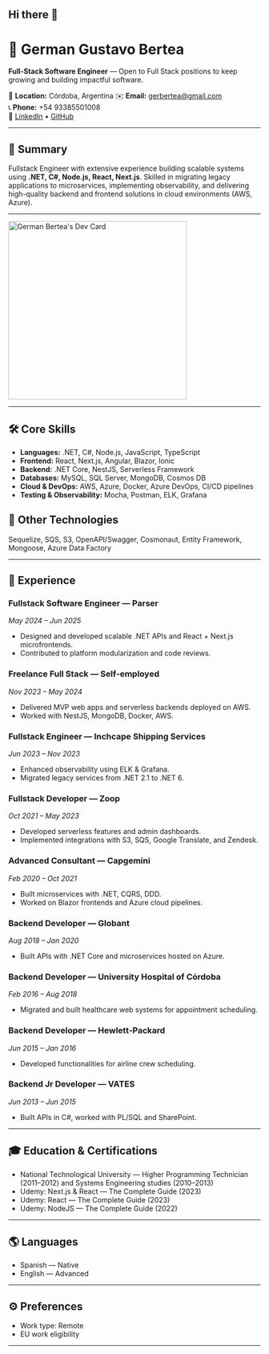 ## Hi there 👋

<!--
**gergusber/gergusber** is a ✨ _special_ ✨ repository because its `README.md` (this file) appears on your GitHub profile.

Here are some ideas to get you started:

- 🔭 I’m currently working on ...
- 🌱 I’m currently learning ...
- 👯 I’m looking to collaborate on ...
- 🤔 I’m looking for help with ...
- 💬 Ask me about ...
- 📫 How to reach me: ...
- 😄 Pronouns: ...
- ⚡ Fun fact: ...
-->


# 👋 German Gustavo Bertea
**Full‑Stack Software Engineer** — Open to Full Stack positions to keep growing and building impactful software.

<!-- ![Profile Banner](https://via.placeholder.com/1000x200.png?text=German+Gustavo+Bertea)  -->

📍 **Location:** Córdoba, Argentina 
✉️ **Email:** [gerbertea@gmail.com](mailto:gerbertea@gmail.com)  
📞 **Phone:** +54 93385501008  
🔗 [LinkedIn](https://www.linkedin.com/in/germanbertea/) • [GitHub](https://github.com/gergusber)

---

## 🚀 Summary
Fullstack Engineer with extensive experience building scalable systems using **.NET, C#, Node.js, React, Next.js**. Skilled in migrating legacy applications to microservices, implementing observability, and delivering high-quality backend and frontend solutions in cloud environments (AWS, Azure).

---

<a href="https://app.daily.dev/gertea"><img src="https://api.daily.dev/devcards/v2/JK0j0KN2AFMdHRAynWUZg.png?r=xq5" width="356" alt="German Bertea's Dev Card"/></a>

---

## 🛠️ Core Skills
- **Languages:** .NET, C#, Node.js, JavaScript, TypeScript
- **Frontend:** React, Next.js, Angular, Blazor, Ionic
- **Backend:** .NET Core, NestJS, Serverless Framework
- **Databases:** MySQL, SQL Server, MongoDB, Cosmos DB
- **Cloud & DevOps:** AWS, Azure, Docker, Azure DevOps, CI/CD pipelines
- **Testing & Observability:** Mocha, Postman, ELK, Grafana

## 🔧 Other Technologies
Sequelize, SQS, S3, OpenAPI/Swagger, Cosmonaut, Entity Framework, Mongoose, Azure Data Factory

---

## 💼 Experience

### **Fullstack Software Engineer — Parser**  
*May 2024 – Jun 2025*
- Designed and developed scalable .NET APIs and React + Next.js microfrontends.
- Contributed to platform modularization and code reviews.

### **Freelance Full Stack — Self‑employed**  
*Nov 2023 – May 2024*
- Delivered MVP web apps and serverless backends deployed on AWS.
- Worked with NestJS, MongoDB, Docker, AWS.

### **Fullstack Engineer — Inchcape Shipping Services**  
*Jun 2023 – Nov 2023*
- Enhanced observability using ELK & Grafana.
- Migrated legacy services from .NET 2.1 to .NET 6.

### **Fullstack Developer — Zoop**  
*Oct 2021 – May 2023*
- Developed serverless features and admin dashboards.
- Implemented integrations with S3, SQS, Google Translate, and Zendesk.

### **Advanced Consultant — Capgemini**  
*Feb 2020 – Oct 2021*
- Built microservices with .NET, CQRS, DDD.
- Worked on Blazor frontends and Azure cloud pipelines.

### **Backend Developer — Globant**  
*Aug 2018 – Jan 2020*
- Built APIs with .NET Core and microservices hosted on Azure.

### **Backend Developer — University Hospital of Córdoba**  
*Feb 2016 – Aug 2018*
- Migrated and built healthcare web systems for appointment scheduling.

### **Backend Developer — Hewlett‑Packard**  
*Jun 2015 – Jan 2016*
- Developed functionalities for airline crew scheduling.

### **Backend Jr Developer — VATES**  
*Jun 2013 – Jun 2015*
- Built APIs in C#, worked with PL/SQL and SharePoint.

---

## 🎓 Education & Certifications
- National Technological University — Higher Programming Technician (2011–2012) and Systems Engineering studies (2010–2013)
- Udemy: Next.js & React — The Complete Guide (2023)
- Udemy: React — The Complete Guide (2023)
- Udemy: NodeJS — The Complete Guide (2022)

---

## 🌎 Languages
- Spanish — Native
- English — Advanced

---

## ⚙️ Preferences
- Work type: Remote
- EU work eligibility

---


